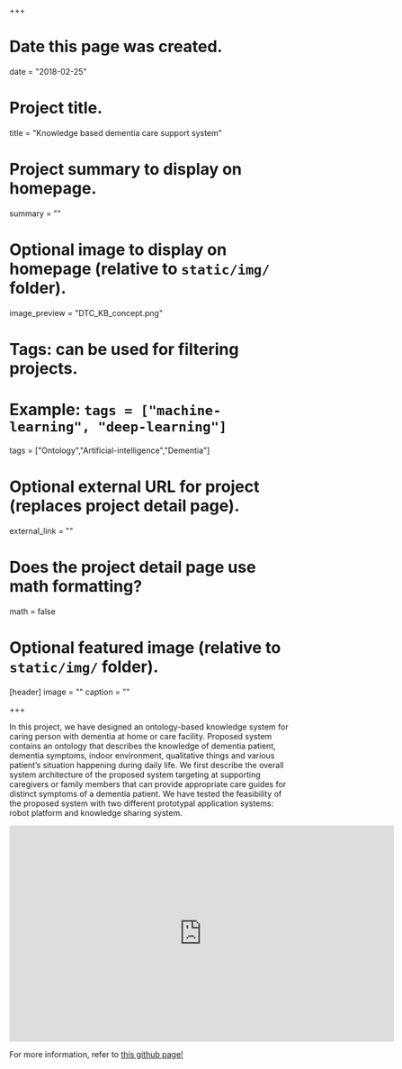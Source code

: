 +++
# Date this page was created.
date = "2018-02-25"

# Project title.
title = "Knowledge based dementia care support system"

# Project summary to display on homepage.
summary = ""

# Optional image to display on homepage (relative to `static/img/` folder).
image_preview = "DTC_KB_concept.png"

# Tags: can be used for filtering projects.
# Example: `tags = ["machine-learning", "deep-learning"]`
tags = ["Ontology","Artificial-intelligence","Dementia"]

# Optional external URL for project (replaces project detail page).
external_link = ""

# Does the project detail page use math formatting?
math = false

# Optional featured image (relative to `static/img/` folder).
[header]
image = ""
caption = ""

+++

In this project, we have designed an ontology-based knowledge system for caring person with dementia at home or care facility. Proposed system contains an ontology that describes the knowledge of dementia patient, dementia symptoms, indoor environment, qualitative things and various patient’s situation happening during daily life. We first describe the overall system architecture of the proposed system targeting at supporting caregivers or family members that can provide appropriate care guides for distinct symptoms of a dementia patient. We have tested the feasibility of the proposed system with two different prototypal application systems: robot platform and knowledge sharing system.


<iframe width="684" height="384" src="https://www.youtube.com/embed/fd4qrVeuXf8?list=PLWZLLX6LmXbOZEw6IRKm0JsddqFQMgN3R" frameborder="0" allow="autoplay; encrypted-media" allowfullscreen></iframe>

For more information, refer to [this github page!](https://github.com/HW-Jeon/context_reasoner_for_demenia_patient.git)
